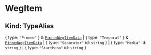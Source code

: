 # **WegItem**

## **Kind: TypeAlias**

{ type: `"Pinned"` } & [`PinnedWegItemData`](./PinnedWegItemData) | { type:
`"Temporal"` } & [`PinnedWegItemData`](./PinnedWegItemData) | { type:
`"Separator"` id: `string` } | { type: `"Media"` id: `string` } | { type:
`"StartMenu"` id: `string` }

